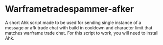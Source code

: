 # Warframetradespammer-afker
A short Ahk script made to be used for sending single instance of a message or afk trade chat with build in cooldown and character limit that matches warframe trade chat.
For this script to work, you will need to install Ahk.
